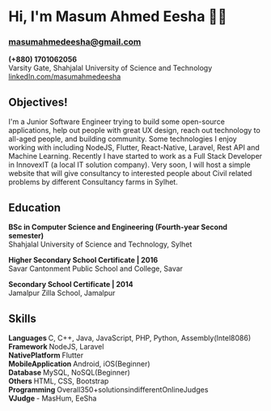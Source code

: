 
# Hi, I'm Masum Ahmed Eesha 👋🏾
### <b color="green"> masumahmedeesha@gmail.com </b>
<b> (+880) 1701062056 </b> <br>
Varsity Gate, Shahjalal University of Science and Technology <br>
[linkedIn.com/masumahmedeesha](linkedin.com/in/masum-ahmed-eesha-11066614b)
 

## Objectives!
I'm a Junior Software Engineer trying to build some open-source applications, help out people with great UX design, reach out technology to all-aged people, and building community. Some technologies I enjoy working with including NodeJS, Flutter, React-Native, Laravel, Rest API and Machine Learning. Recently I have started to work as a Full Stack Developer in InnovexIT (a local IT solution company). Very soon, I will host a simple website that will give consultancy to interested people about Civil related problems by different Consultancy farms in Sylhet.

## Education
  <b> BSc in Computer Science and Engineering (Fourth-year Second semester) </b> <br>
  Shahjalal University of Science and Technology, Sylhet <br>
  
  <b> Higher Secondary School Certificate | 2016 </b> <br>
  Savar Cantonment Public School and College, Savar <br>
  
  <b> Secondary School Certificate | 2014 </b> <br>
  Jamalpur Zilla School, Jamalpur <br>
  
## Skills
<b> Languages </b> C, C++, Java, JavaScript, PHP, Python, Assembly(Intel8086) <br>
<b> Framework </b> NodeJS, Laravel <br>
<b> NativePlatform </b>  Flutter <br>
<b> MobileApplication </b> Android, iOS(Beginner) <br>
<b> Database </b>  MySQL, NoSQL(Beginner) <br>
<b> Others </b>  HTML, CSS, Bootstrap <br>
<b> Programming </b> Overall350+solutionsindifferentOnlineJudges <br>
<b> VJudge </b> - MasHum, EeSha


